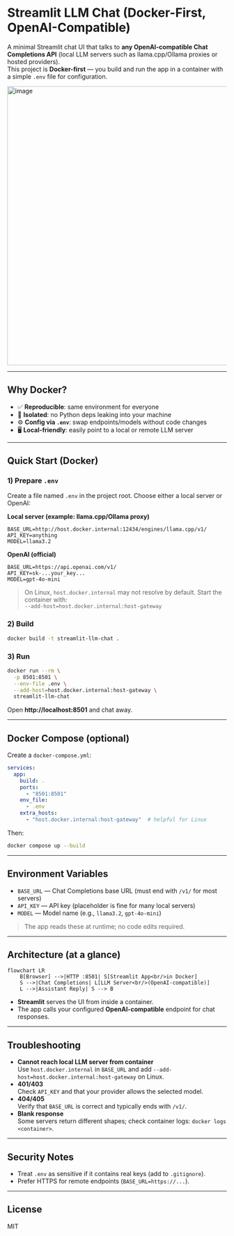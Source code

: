 # Streamlit LLM Chat (Docker-First, OpenAI-Compatible)

A minimal Streamlit chat UI that talks to **any OpenAI-compatible Chat Completions API** (local LLM servers such as llama.cpp/Ollama proxies or hosted providers).  
This project is **Docker-first** — you build and run the app in a container with a simple `.env` file for configuration.

<img width="864" height="641" alt="image" src="https://github.com/user-attachments/assets/e5035366-2049-40e4-929a-0b9b09121eb8" />

---

## Why Docker?

- ✅ **Reproducible**: same environment for everyone
- 🔐 **Isolated**: no Python deps leaking into your machine
- ⚙️ **Config via `.env`**: swap endpoints/models without code changes
- 🖥️ **Local-friendly**: easily point to a local or remote LLM server

---

## Quick Start (Docker)

### 1) Prepare `.env`
Create a file named `.env` in the project root. Choose either a local server or OpenAI:

**Local server (example: llama.cpp/Ollama proxy)**
```env
BASE_URL=http://host.docker.internal:12434/engines/llama.cpp/v1/
API_KEY=anything
MODEL=llama3.2
```

**OpenAI (official)**
```env
BASE_URL=https://api.openai.com/v1/
API_KEY=sk-...your_key...
MODEL=gpt-4o-mini
```

> On Linux, `host.docker.internal` may not resolve by default. Start the container with:  
> `--add-host=host.docker.internal:host-gateway`

### 2) Build
```bash
docker build -t streamlit-llm-chat .
```

### 3) Run
```bash
docker run --rm \
  -p 8501:8501 \
  --env-file .env \
  --add-host=host.docker.internal:host-gateway \
  streamlit-llm-chat
```
Open **http://localhost:8501** and chat away.

---

## Docker Compose (optional)

Create a `docker-compose.yml`:
```yaml
services:
  app:
    build: .
    ports:
      - "8501:8501"
    env_file:
      - .env
    extra_hosts:
      - "host.docker.internal:host-gateway"  # helpful for Linux
```
Then:
```bash
docker compose up --build
```

---

## Environment Variables

- `BASE_URL` — Chat Completions base URL (must end with `/v1/` for most servers)
- `API_KEY` — API key (placeholder is fine for many local servers)
- `MODEL` — Model name (e.g., `llama3.2`, `gpt-4o-mini`)

> The app reads these at runtime; no code edits required.

---

## Architecture (at a glance)

```mermaid
flowchart LR
    B[Browser] -->|HTTP :8501| S[Streamlit App<br/>in Docker]
    S -->|Chat Completions| L[LLM Server<br/>(OpenAI-compatible)]
    L -->|Assistant Reply| S --> B
```

- **Streamlit** serves the UI from inside a container.
- The app calls your configured **OpenAI-compatible** endpoint for chat responses.

---

## Troubleshooting

- **Cannot reach local LLM server from container**  
  Use `host.docker.internal` in `BASE_URL` and add `--add-host=host.docker.internal:host-gateway` on Linux.
- **401/403**  
  Check `API_KEY` and that your provider allows the selected model.
- **404/405**  
  Verify that `BASE_URL` is correct and typically ends with `/v1/`.
- **Blank response**  
  Some servers return different shapes; check container logs: `docker logs <container>`.

---

## Security Notes

- Treat `.env` as sensitive if it contains real keys (add to `.gitignore`).
- Prefer HTTPS for remote endpoints (`BASE_URL=https://...`).

---

## License

MIT
